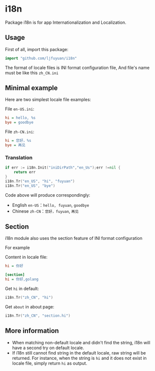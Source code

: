 i18n
====

Package i18n is for app Internationalization and Localization.

## Usage

First of all, import this package:

```go
import "github.com/ljfuyuan/i18n"
```

The format of locale files is INI format configuration file, And file's name must be like this `zh_CN.ini`

## Minimal example

Here are two simplest locale file examples:

File `en-US.ini`:

```ini
hi = hello, %s
bye = goodbye
```

File `zh-CN.ini`:

```ini
hi = 您好，%s
bye = 再见
```

### Translation

```go
if err := i18n.Init("iniDirPath","en_Us");err !=nil {
    return err
}
i18n.Tr("en_US", "hi", "fuyuan")
i18n.Tr("en_US", "bye")
```

Code above will produce correspondingly:

- English `en-US`：`hello, fuyuan`, `goodbye`
- Chinese `zh-CN`：`您好，fuyuan`, `再见`

## Section

i18n module also uses the section feature of INI format configuration

For example

Content in locale file:

```ini
hi = 你好

[section]
hi = 你好,golang
```

Get `hi` in default:

```go
i18n.Tr("zh_CN", "hi")
```

Get `about` in about page:

```go
i18n.Tr("zh_CN", "section.hi")
```

## More information

- When matching non-default locale and didn't find the string, i18n will have a second try on default locale.
- If i18n still cannot find string in the default locale, raw string will be returned. For instance, when the string is `hi` and it does not exist in locale file, simply return `hi` as output.
